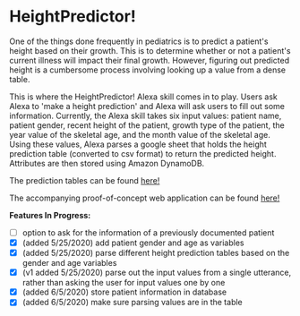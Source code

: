 # HeightPredictor!

One of the things done frequently in pediatrics is to predict a patient's height based on their growth. This is to determine whether or not a patient's current illness will impact their final growth. However, figuring out predicted height is a cumbersome process involving looking up a value from a dense table. 

This is where the HeightPredictor! Alexa skill comes in to play. Users ask Alexa to 'make a height prediction' and Alexa will ask users to fill out some information. Currently, the Alexa skill takes six input values: patient name, patient gender, recent height of the patient, growth type of the patient, the year value of the skeletal age, and the month value of the skeletal age. Using these values, Alexa parses a google sheet that holds the height prediction table (converted to csv format) to return the predicted height. Attributes are then stored using Amazon DynamoDB.

The prediction tables can be found [here!](https://docs.google.com/spreadsheets/d/1fOM_Hntn5P9DXMg4o_rzHxrWJSM_MEwCXgiosloYCqY/edit#gid=1419711891)

The accompanying proof-of-concept web application can be found [here!](http://andrew22124.pythonanywhere.com)

**Features In Progress:**
- [ ] option to ask for the information of a previously documented patient
- [x] (added 5/25/2020) add patient gender and age as variables
- [x] (added 5/25/2020) parse different height prediction tables based on the gender and age variables
- [x] (v1 added 5/25/2020) parse out the input values from a single utterance, rather than asking the user for input values one by one
- [x] (added 6/5/2020) store patient information in database 
- [x] (added 6/5/2020) make sure parsing values are in the table
